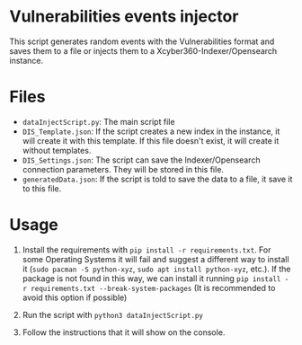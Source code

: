 # Vulnerabilities events injector

This script generates random events with the Vulnerabilities format and saves them to a file or injects them to a Xcyber360-Indexer/Opensearch instance.

# Files

- `dataInjectScript.py`: The main script file
- `DIS_Template.json`: If the script creates a new index in the instance, it will create it with this template. If this file doesn't exist, it will create it without templates.
- `DIS_Settings.json`: The script can save the Indexer/Opensearch connection parameters. They will be stored in this file.
- `generatedData.json`: If the script is told to save the data to a file, it save it to this file.

# Usage

1.  Install the requirements with `pip install -r requirements.txt`. For some Operating Systems it will fail and suggest a different way to install it (`sudo pacman -S python-xyz`, `sudo apt install python-xyz`, etc.).
    If the package is not found in this way, we can install it running `pip install -r requirements.txt --break-system-packages` (It is recommended to avoid this option if possible)

2.  Run the script with `python3 dataInjectScript.py`
3.  Follow the instructions that it will show on the console.
